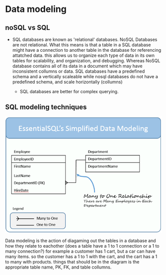 # Data modeling

## noSQL vs SQL

- SQL databases are known as 'relational' databases. NoSQL Databases are not relational. What this means is that a table in a SQL database might have a connection to another table in the database for referencing attatched data. this allows us to organize each type of data in its own tables for scalability, and organization, and debugging. Whereas NoSQL database contains all of its data in a document which may have inconsistent collumns or data. SQL databases have a predefined schema and a vertically scaleable while nosql databases do not have a predefined schema, and scale horizontally (collumns)

  - SQL databases are better for complex querying.

## SQL modeling techniques

![data model example](../../Assets/example.png)

Data modeling is the action of diagaming out the tables in a database and how they relate to eachother (does a table have a 1 to 1 connection or a 1 to many connection?) for example a customer has 1 cart, but a car can have many items. so the customer has a 1 to 1 with the cart, and the cart has a 1 to many with products. things that should be in the diagram is the appropriate table name, PK, FK, and table collumns.